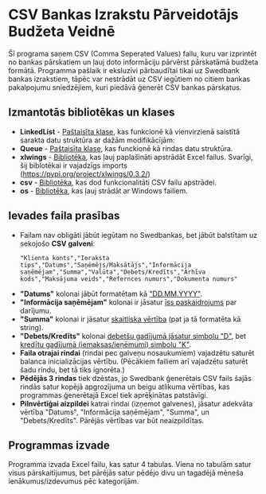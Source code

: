 # CSV Bankas Izrakstu Pārveidotājs Budžeta Veidnē
Šī programa saņem CSV (Comma Seperated Values) failu, kuru var izprintēt no bankas pārskatiem un ļauj doto informāciju pārvērst pārskatāmā budžeta formātā. Programma pašlaik ir eksluzīvi pārbaudītai tikai uz Swedbank bankas izrakstiem, tāpēc var nestrādāt uz CSV iegūtiem no citiem bankas pakalpojumu sniedzējiem, kuri piedāvā ģenerēt CSV bankas pārskatus.

## Izmantotās bibliotēkas un klases
* __LinkedList__ - <ins>Paštaisīta klase</ins>, kas funkcionē kā vienvirzienā saistītā sarakta datu struktūra ar dažām modifikācījām:
* __Queue__ - <ins>Paštaisīta klase</ins>, kas funckionē kā rindas datu struktūra.
* __xlwings__ - <ins>Bibliotēka</ins>, kas ļauj paplašināti apstrādāt Excel failus. Svarīgi, šij biblotēkai ir vajadzīgs imports (https://pypi.org/project/xlwings/0.3.2/)
* __csv__ - <ins>Bibliotēka</ins>, kas dod funkcionalitāti CSV failu apstrādei.
* __os__ - <ins>Bibliotēka</ins>, kas ļauj strādāt ar Windows failiem. 

## Ievades faila prasības
* Failam nav obligāti jābūt iegūtam no Swedbankas, bet jābūt balstītam uz sekojošo __CSV galveni__:
  ```
  "Klienta konts","Ieraksta tips","Datums","Saņēmējs/Maksātājs","Informācija saņēmējam","Summa","Valūta","Debets/Kredīts","Arhīva kods","Maksājuma veids","Refernces numurs","Dokumenta numurs"
  ```
* __"Datums"__ kolonai jābūt formatētam kā <ins>"DD.MM.YYYY"</ins>.
* __"Informācija saņēmējam"__ kolonai ir jāsatur <ins>īss paskaidrojums</ins> par darījumu.
* __"Summa"__ kolonai ir jāsatur <ins>skaitliska vērtība</ins> (pat ja tā formatēta kā string). 
* __"Debets/Kredīts"__ kolonai <ins>debetšu gadījumā jāsatur simbolu "D"</ins>, bet <ins>kredītu gadījumā (iemaksas/ieņēmumi) simbolu "K"</ins>.
* __Faila otrajai rindai__ (rindai pec galveņu nosaukumiem) vajadzētu saturēt balanca inicializācijas vērtību. (Pēcākiem failiem arī vajadzētu saturēt šadu rindu, bet tā tiks ignorēta.)
* __Pēdējās 3 rindas__ tiek dzēstas, jo Swedbank ģenerētais CSV fails šajās rindās satur kopējā apgrozījuma un beigu atlikuma vērtības, kas programmas ģenerētajā Excel tiek aprēķinātas patstāvīgi.
* __Pilnvērtīģai aizpildei__ katrai rindai (izņemot galvenes), jāsatur adekvāta vērtība "Datums", "Informācija saņēmējam", "Summa", un "Debets/Kredīts". Pārējās vērtības var būt neaizpildītas.

## Programmas izvade
Programma izvada Excel failu, kas satur 4 tabulas. Viena no tabulām satur visus pārskaitījumus, bet pārējās satur pēdējo divu un tagadējā mēneša ienākumus/izdevumus pēc kategorijām. 
